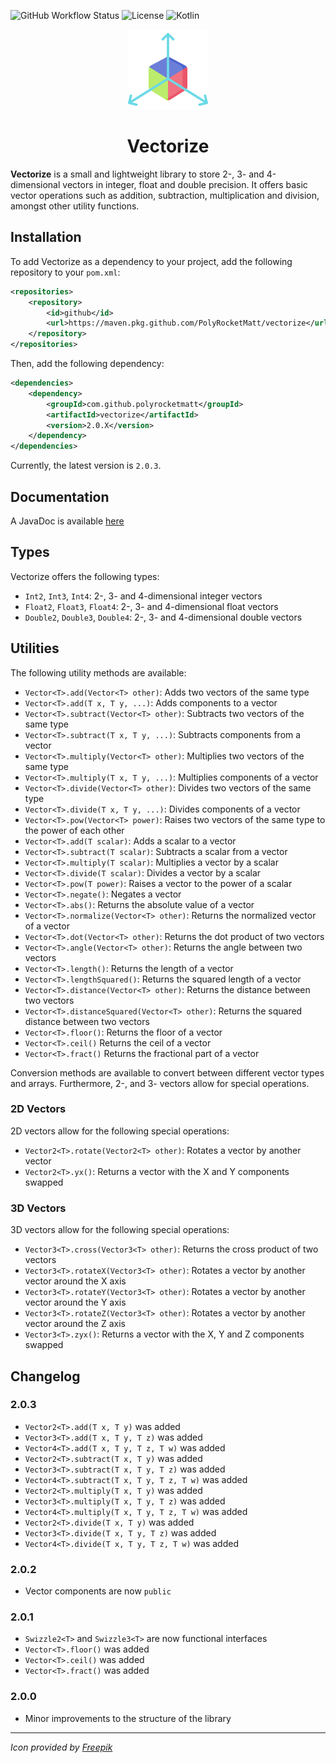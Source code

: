 ![GitHub Workflow Status](https://img.shields.io/github/actions/workflow/status/PolyRocketMatt/vectorize/deployment.yml?color=68AD63&style=for-the-badge)
![License](https://img.shields.io/badge/License-MIT-%2368AD63?style=for-the-badge)
![Kotlin](https://img.shields.io/badge/Java-16-%233e7fa8?logo=java&style=for-the-badge)

<p align="center">
    <img width="128" height="128" src="img/vectorize.png" />
</p>

<h1 align="center">Vectorize</h1>

**Vectorize** is a small and lightweight library to store 2-, 3- and 4-dimensional vectors
in integer, float and double precision. It offers basic vector operations such as
addition, subtraction, multiplication and division, amongst other utility functions.

## Installation

To add Vectorize as a dependency to your project, add the following repository to your `pom.xml`:

```xml
<repositories>
    <repository>
        <id>github</id>
        <url>https://maven.pkg.github.com/PolyRocketMatt/vectorize</url>
    </repository>
</repositories>
```

Then, add the following dependency:

```xml
<dependencies>
    <dependency>
        <groupId>com.github.polyrocketmatt</groupId>
        <artifactId>vectorize</artifactId>
        <version>2.0.X</version>
    </dependency>
</dependencies>
```

Currently, the latest version is `2.0.3`.

## Documentation

A JavaDoc is available [here](http://polyrocketmatt.me/Vectorize/)

## Types

Vectorize offers the following types:

- `Int2`, `Int3`, `Int4`: 2-, 3- and 4-dimensional integer vectors
- `Float2`, `Float3`, `Float4`: 2-, 3- and 4-dimensional float vectors
- `Double2`, `Double3`, `Double4`: 2-, 3- and 4-dimensional double vectors

## Utilities

The following utility methods are available:

- `Vector<T>.add(Vector<T> other)`: Adds two vectors of the same type
- `Vector<T>.add(T x, T y, ...)`: Adds components to a vector 
- `Vector<T>.subtract(Vector<T> other)`: Subtracts two vectors of the same type
- `Vector<T>.subtract(T x, T y, ...)`: Subtracts components from a vector
- `Vector<T>.multiply(Vector<T> other)`: Multiplies two vectors of the same type
- `Vector<T>.multiply(T x, T y, ...)`: Multiplies components of a vector
- `Vector<T>.divide(Vector<T> other)`: Divides two vectors of the same type
- `Vector<T>.divide(T x, T y, ...)`: Divides components of a vector
- `Vector<T>.pow(Vector<T> power)`: Raises two vectors of the same type to the power of each other
- `Vector<T>.add(T scalar)`: Adds a scalar to a vector
- `Vector<T>.subtract(T scalar)`: Subtracts a scalar from a vector
- `Vector<T>.multiply(T scalar)`: Multiplies a vector by a scalar
- `Vector<T>.divide(T scalar)`: Divides a vector by a scalar
- `Vector<T>.pow(T power)`: Raises a vector to the power of a scalar
- `Vector<T>.negate()`: Negates a vector
- `Vector<T>.abs()`: Returns the absolute value of a vector
- `Vector<T>.normalize(Vector<T> other)`: Returns the normalized vector of a vector
- `Vector<T>.dot(Vector<T> other)`: Returns the dot product of two vectors
- `Vector<T>.angle(Vector<T> other)`: Returns the angle between two vectors
- `Vector<T>.length()`: Returns the length of a vector
- `Vector<T>.lengthSquared()`: Returns the squared length of a vector
- `Vector<T>.distance(Vector<T> other)`: Returns the distance between two vectors
- `Vector<T>.distanceSquared(Vector<T> other)`: Returns the squared distance between two vectors
- `Vector<T>.floor()`: Returns the floor of a vector
- `Vector<T>.ceil()` Returns the ceil of a vector
- `Vector<T>.fract()` Returns the fractional part of a vector

Conversion methods are available to convert between different vector types and arrays.
Furthermore, 2-, and 3- vectors allow for special operations.

### 2D Vectors

2D vectors allow for the following special operations:

- `Vector2<T>.rotate(Vector2<T> other)`: Rotates a vector by another vector
- `Vector2<T>.yx()`: Returns a vector with the X and Y components swapped

### 3D Vectors

3D vectors allow for the following special operations:

- `Vector3<T>.cross(Vector3<T> other)`: Returns the cross product of two vectors
- `Vector3<T>.rotateX(Vector3<T> other)`: Rotates a vector by another vector around the X axis
- `Vector3<T>.rotateY(Vector3<T> other)`: Rotates a vector by another vector around the Y axis
- `Vector3<T>.rotateZ(Vector3<T> other)`: Rotates a vector by another vector around the Z axis
- `Vector3<T>.zyx()`: Returns a vector with the X, Y and Z components swapped

## Changelog

### 2.0.3
- `Vector2<T>.add(T x, T y)` was added
- `Vector3<T>.add(T x, T y, T z)` was added
- `Vector4<T>.add(T x, T y, T z, T w)` was added
- `Vector2<T>.subtract(T x, T y)` was added
- `Vector3<T>.subtract(T x, T y, T z)` was added
- `Vector4<T>.subtract(T x, T y, T z, T w)` was added
- `Vector2<T>.multiply(T x, T y)` was added
- `Vector3<T>.multiply(T x, T y, T z)` was added
- `Vector4<T>.multiply(T x, T y, T z, T w)` was added
- `Vector2<T>.divide(T x, T y)` was added
- `Vector3<T>.divide(T x, T y, T z)` was added
- `Vector4<T>.divide(T x, T y, T z, T w)` was added

### 2.0.2
- Vector components are now `public`

### 2.0.1
- `Swizzle2<T>` and `Swizzle3<T>` are now functional interfaces
- `Vector<T>.floor()` was added
- `Vector<T>.ceil()` was added
- `Vector<T>.fract()` was added

### 2.0.0
- Minor improvements to the structure of the library
---

*Icon provided by [Freepik](https://www.flaticon.com/authors/freepik)*

